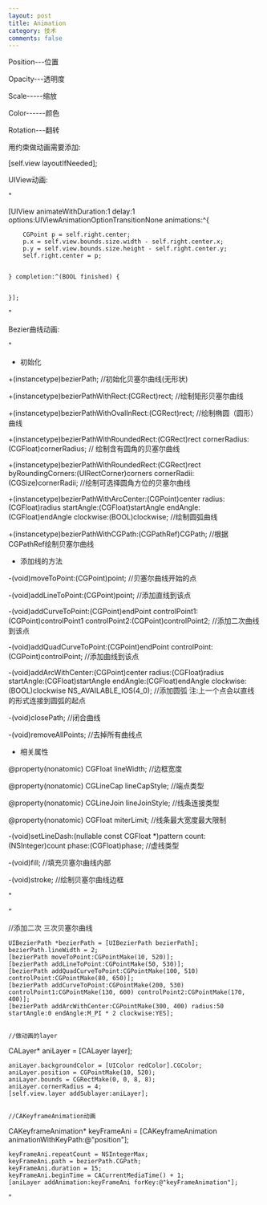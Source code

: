 ```yaml
--- 
layout: post
title: Animation
category: 技术
comments: false
---
```


Position---位置

Opacity---透明度

Scale-----缩放

Color------颜色

Rotation---翻转

用约束做动画需要添加:

[self.view layoutIfNeeded];



UIView动画:

"

 [UIView animateWithDuration:1 delay:1 options:UIViewAnimationOptionTransitionNone animations:^{
        
        
        CGPoint p = self.right.center;
        p.x = self.view.bounds.size.width - self.right.center.x;
        p.y = self.view.bounds.size.height - self.right.center.y;
        self.right.center = p;
        
        
    } completion:^(BOOL finished) {
        
        
    }];
    
"

Bezier曲线动画:
    
"
* 初始化

+(instancetype)bezierPath;   //初始化贝塞尔曲线(无形状)

+(instancetype)bezierPathWithRect:(CGRect)rect;  //绘制矩形贝塞尔曲线

+(instancetype)bezierPathWithOvalInRect:(CGRect)rect;  //绘制椭圆（圆形）曲线

+(instancetype)bezierPathWithRoundedRect:(CGRect)rect cornerRadius:(CGFloat)cornerRadius; // 绘制含有圆角的贝塞尔曲线

+(instancetype)bezierPathWithRoundedRect:(CGRect)rect byRoundingCorners:(UIRectCorner)corners cornerRadii:(CGSize)cornerRadii;  //绘制可选择圆角方位的贝塞尔曲线

+(instancetype)bezierPathWithArcCenter:(CGPoint)center radius:(CGFloat)radius startAngle:(CGFloat)startAngle endAngle:(CGFloat)endAngle clockwise:(BOOL)clockwise;   //绘制圆弧曲线

+(instancetype)bezierPathWithCGPath:(CGPathRef)CGPath; //根据CGPathRef绘制贝塞尔曲线


* 添加线的方法

-(void)moveToPoint:(CGPoint)point;  //贝塞尔曲线开始的点

-(void)addLineToPoint:(CGPoint)point;  //添加直线到该点

-(void)addCurveToPoint:(CGPoint)endPoint controlPoint1:(CGPoint)controlPoint1 controlPoint2:(CGPoint)controlPoint2;  //添加二次曲线到该点

-(void)addQuadCurveToPoint:(CGPoint)endPoint controlPoint:(CGPoint)controlPoint; //添加曲线到该点

-(void)addArcWithCenter:(CGPoint)center radius:(CGFloat)radius startAngle:(CGFloat)startAngle endAngle:(CGFloat)endAngle clockwise:(BOOL)clockwise NS_AVAILABLE_IOS(4_0);  //添加圆弧 注:上一个点会以直线的形式连接到圆弧的起点

-(void)closePath;  //闭合曲线

-(void)removeAllPoints; //去掉所有曲线点


* 相关属性

@property(nonatomic) CGFloat lineWidth;  //边框宽度

@property(nonatomic) CGLineCap lineCapStyle;  //端点类型

@property(nonatomic) CGLineJoin lineJoinStyle;  //线条连接类型

@property(nonatomic) CGFloat miterLimit;  //线条最大宽度最大限制

-(void)setLineDash:(nullable const CGFloat *)pattern count:(NSInteger)count phase:(CGFloat)phase;  //虚线类型

-(void)fill;  //填充贝塞尔曲线内部

-(void)stroke; //绘制贝塞尔曲线边框

"


“

//添加二次 三次贝塞尔曲线

    UIBezierPath *bezierPath = [UIBezierPath bezierPath];
    bezierPath.lineWidth = 2;
    [bezierPath moveToPoint:CGPointMake(10, 520)];
    [bezierPath addLineToPoint:CGPointMake(50, 530)];
    [bezierPath addQuadCurveToPoint:CGPointMake(100, 510) controlPoint:CGPointMake(80, 650)];
    [bezierPath addCurveToPoint:CGPointMake(200, 530) controlPoint1:CGPointMake(130, 600) controlPoint2:CGPointMake(170, 400)];
    [bezierPath addArcWithCenter:CGPointMake(300, 400) radius:50 startAngle:0 endAngle:M_PI * 2 clockwise:YES];
    
    
    //做动画的layer
    
CALayer* aniLayer = [CALayer layer];

    aniLayer.backgroundColor = [UIColor redColor].CGColor;
    aniLayer.position = CGPointMake(10, 520);
    aniLayer.bounds = CGRectMake(0, 0, 8, 8);
    aniLayer.cornerRadius = 4;
    [self.view.layer addSublayer:aniLayer];
    
    
    //CAKeyframeAnimation动画
    
 CAKeyframeAnimation* keyFrameAni = [CAKeyframeAnimation animationWithKeyPath:@"position"];
 
    keyFrameAni.repeatCount = NSIntegerMax;
    keyFrameAni.path = bezierPath.CGPath;
    keyFrameAni.duration = 15;
    keyFrameAni.beginTime = CACurrentMediaTime() + 1;
    [aniLayer addAnimation:keyFrameAni forKey:@"keyFrameAnimation"];

”
    
